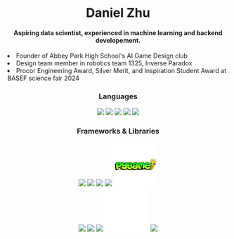 <div align=center >
  <h1>Daniel Zhu</h1>
  <h4> Aspiring data scientist, experienced in machine learning and backend developement. </h4>
</div>
<div align=center width="800">
  <div align=left>
    <li>  Founder of Abbey Park High School's AI Game Design club</li>
    <li>  Design team member in robotics team 1325, Inverse Paradox</li>
    <li>  Procor Engineering Award, Silver Merit, and Inspiration Student Award at BASEF science fair 2024</li>
  </div>
</div>

<h3 align=center >Languages</h3>
<div align=center>
  <kbd><a href="#"><img src="https://github.com/onemarc/tech-icons/blob/main/icons/python-dark.svg" width="100"></a></kbd>
  <kbd><a href="#"><img src="https://github.com/onemarc/tech-icons/blob/main/icons/javascript.svg" width="100"></a></kbd>
  <kbd><a href="#"><img src="https://github.com/onemarc/tech-icons/blob/main/icons/html.svg" width="100"></a></kbd>
  <kbd><a href="#"><img src="https://github.com/onemarc/tech-icons/blob/main/icons/css.svg" width="100"></a></kbd>
  <kbd><a href="#"><img src="https://github.com/onemarc/tech-icons/blob/main/icons/godot-dark.svg" width="100"></a></kbd>
</div>

<h3 align=center >Frameworks & Libraries</h3>
<div align=center>
  <kbd><a href="#"><img src="https://github.com/onemarc/tech-icons/blob/main/icons/pytorch-light.svg" width="100"></a></kbd>
  <kbd><a href="#"><img src="https://github.com/onemarc/tech-icons/blob/main/icons/flask-light.svg" width="100"></a></kbd>
  <kbd><a href="#"><img src="https://github.com/onemarc/tech-icons/blob/main/icons/rasberrypi-light.svg" width="100"></a></kbd>
  <kbd><a href="#"><img src="https://github.com/onemarc/tech-icons/blob/main/icons/react-light.svg" width="100"></a></kbd>
  <kbd><a href="#"><img src="https://github.com/onemarc/tech-icons/blob/main/icons/pygame-light.png" width="100"></a></kbd>
  <br>
  <kbd><a href="#"><img src="https://github.com/onemarc/tech-icons/blob/main/icons/opencv-light.svg" width="100"></a></kbd>
  <kbd><a href="#"><img src="https://github.com/onemarc/tech-icons/blob/main/icons/tensorflow-light.svg" width="100"></a></kbd>
  <kbd><a href="#"><img src="https://github.com/onemarc/tech-icons/blob/main/icons/numpy-light.svg" width="100"></a></kbd>
  <kbd><a href="#"><img src="https://github.com/onemarc/tech-icons/blob/main/icons/vitejs-light.svg" width="100"></a></kbd>
  <kbd><a href="#"><img src="https://github.com/onemarc/tech-icons/blob/main/icons/matplotlib-light.svg" width="100"></a></kbd>
</div>

